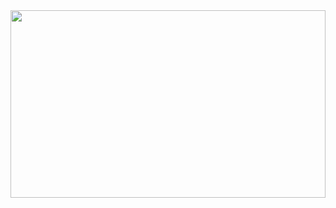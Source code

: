 <a href="https://github.com/devxb/gitanimals">
<img
  src="https://render.gitanimals.org/farms/donggyuyoon"
  width="100%"
  height="300"
/>
</a>
